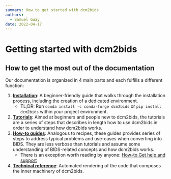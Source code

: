 ```yaml
---
summary: How to get started with dcm2bids
authors:
  - Samuel Guay
date: 2022-04-17
---
```


# Getting started with dcm2bids

## How to get the most out of the documentation

Our documentation is organized in 4 main parts and each fulfills a different
function:

1.  **[Installation][installation]**: A beginner-friendly guide that walks
    through the installation process, including the creation of a dedicated
    environment.
    <!-- prettier-ignore-start -->
    - TL;DR: Run `conda install -c conda-forge dcm2bids` or
    `pip install dcm2bids` within your project environment.
    <!-- prettier-ignore-end -->
2.  **[Tutorials][tutorial]**: Aimed at beginners and people new to dcm2bids,
    the tutorials are a series of steps that describes in length how to use
    dcm2bids in order to understand how dcm2bids works.
3.  **[How-to guides][how-to]**: Analogous to recipes, these guides provides
    series of steps to address typical problems and use-cases when converting
    into BIDS. They are less verbose than tutorials and assume some
    understanding of BIDS-related concepts and how dcm2bids works.
    <!-- prettier-ignore-start -->
    - There is an exception worth reading by anyone: [How-to Get help and
    support][get-help]
    <!-- prettier-ignore-end -->
4.  **[Technical reference][reference]**: Automated rendering of the code that
    composes the inner machinery of dcm2bids.

[installation]: ./install.md
[tutorial]: ../tutorial/first-steps.md
[how-to]: ../how-to
[reference]: /reference/dcm2bids
[get-help]: ../how-to/get-help.md
